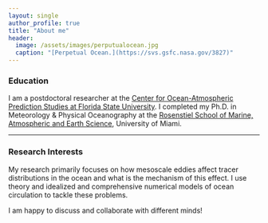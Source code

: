 ```yaml
---
layout: single
author_profile: true
title: "About me"
header:
  image: /assets/images/perputualocean.jpg
  caption: "[Perpetual Ocean.](https://svs.gsfc.nasa.gov/3827)"
---
```



### Education
I am a postdoctoral researcher at the [Center for Ocean-Atmospheric Prediction Studies at Florida State University](https://www.coaps.fsu.edu/). I completed my Ph.D. in Meteorology & Physical Oceanography at the [Rosenstiel School of Marine, Atmospheric and Earth Science](https://www.rsmas.miami.edu/), University of Miami.

---

### Research Interests
My research primarily focuses on how mesoscale eddies affect tracer distributions in the ocean and what is the mechanism of this effect. I use theory and idealized and comprehensive numerical models of ocean circulation to tackle these problems.

I am happy to discuss and collaborate with different minds!
